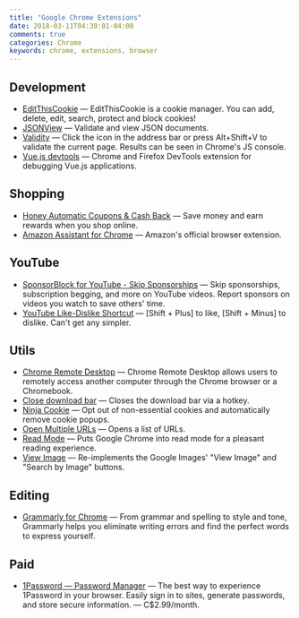 ```yaml
---
title: "Google Chrome Extensions"
date: 2018-03-11T04:39:01-04:00
comments: true
categories: Chrome
keywords: chrome, extensions, browser
---
```


## Development

* [EditThisCookie](https://chrome.google.com/webstore/detail/editthiscookie/fngmhnnpilhplaeedifhccceomclgfbg) — EditThisCookie is a cookie manager. You can add, delete, edit, search, protect and block cookies!
* [JSONView](https://chrome.google.com/webstore/detail/jsonview/chklaanhfefbnpoihckbnefhakgolnmc) — Validate and view JSON documents.
* [Validity](https://chrome.google.com/webstore/detail/validity/bbicmjjbohdfglopkidebfccilipgeif) — Click the icon in the address bar or press Alt+Shift+V to validate the current page. Results can be seen in Chrome's JS console.
* [Vue.js devtools](https://chrome.google.com/webstore/detail/vuejs-devtools/nhdogjmejiglipccpnnnanhbledajbpd) — Chrome and Firefox DevTools extension for debugging Vue.js applications.

## Shopping

* [Honey Automatic Coupons & Cash Back](https://chrome.google.com/webstore/detail/honey/bmnlcjabgnpnenekpadlanbbkooimhnj) — Save money and earn rewards when you shop online.
* [Amazon Assistant for Chrome](https://chrome.google.com/webstore/detail/amazon-assistant-for-chro/pbjikboenpfhbbejgkoklgkhjpfogcam?hl=en) — Amazon's official browser extension.

## YouTube

* [SponsorBlock for YouTube - Skip Sponsorships](https://chrome.google.com/webstore/detail/sponsorblock-for-youtube/mnjggcdmjocbbbhaepdhchncahnbgone) — Skip sponsorships, subscription begging, and more on YouTube videos. Report sponsors on videos you watch to save others' time.
* [YouTube Like-Dislike Shortcut](https://chrome.google.com/webstore/detail/youtube-like-dislike-shor/fdkpkpelkkdkjhpacficichkfifijipc) — [Shift + Plus] to like, [Shift + Minus] to dislike. Can't get any simpler.

## Utils

* [Chrome Remote Desktop](https://chrome.google.com/webstore/detail/chrome-remote-desktop/inomeogfingihgjfjlpeplalcfajhgai) — Chrome Remote Desktop allows users to remotely access another computer through the Chrome browser or a Chromebook.
* [Close download bar](https://chrome.google.com/webstore/detail/close-download-bar/bkfclmjddajodogcbpohgfpdkgdecgmg) — Closes the download bar via a hotkey.
* [Ninja Cookie](https://chrome.google.com/webstore/detail/ninja-cookie/jifeafcpcjjgnlcnkffmeegehmnmkefl) — Opt out of non-essential cookies and automatically remove cookie popups.
* [Open Multiple URLs](https://chrome.google.com/webstore/detail/open-multiple-urls/oifijhaokejakekmnjmphonojcfkpbbh) — Opens a list of URLs.
* [Read Mode](https://chrome.google.com/webstore/detail/read-mode/nagcaahojecfeopbghgihcabgiepploa) — Puts Google Chrome into read mode for a pleasant reading experience.
* [View Image](https://chrome.google.com/webstore/detail/view-image/jpcmhcelnjdmblfmjabdeclccemkghjk) — Re-implements the Google Images' "View Image" and "Search by Image" buttons.

## Editing

* [Grammarly for Chrome](https://chrome.google.com/webstore/detail/grammarly-for-chrome/kbfnbcaeplbcioakkpcpgfkobkghlhen) — From grammar and spelling to style and tone, Grammarly helps you eliminate writing errors and find the perfect words to express yourself.

## Paid

* [1Password — Password Manager](https://chrome.google.com/webstore/detail/1password-%E2%80%93-password-mana/aeblfdkhhhdcdjpifhhbdiojplfjncoa) — The best way to experience 1Password in your browser. Easily sign in to sites, generate passwords, and store secure information. — C$2.99/month.
